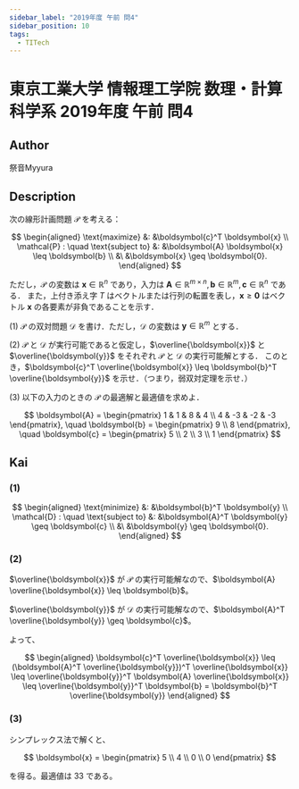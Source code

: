 ```yaml
---
sidebar_label: "2019年度 午前 問4"
sidebar_position: 10
tags:
  - TITech
---
```

# 東京工業大学 情報理工学院 数理・計算科学系 2019年度 午前 問4

## **Author**
祭音Myyura

## **Description**
次の線形計画問題 $\mathcal{P}$ を考える：

$$
\begin{aligned}
\text{maximize} &: &\boldsymbol{c}^T \boldsymbol{x} \\
\mathcal{P} : \quad \text{subject to} &: &\boldsymbol{A} \boldsymbol{x} \leq \boldsymbol{b} \\
&\ &\boldsymbol{x} \geq \boldsymbol{0}.
\end{aligned}
$$

ただし，$\mathcal{P}$ の変数は $\boldsymbol{x} \in \mathbb{R}^n$ であり，入力は $\boldsymbol{A} \in \mathbb{R}^{m \times n}, \boldsymbol{b} \in \mathbb{R}^m, \boldsymbol{c} \in \mathbb{R}^n$ である．
また，上付き添え字 $T$ はベクトルまたは行列の転置を表し，$\boldsymbol{x} \geq \boldsymbol{0}$ はベクトル $\boldsymbol{x}$ の各要素が非負であることを示す．

(1) $\mathcal{P}$ の双対問題 $\mathcal{D}$ を書け．ただし，$\mathcal{D}$ の変数は $\boldsymbol{y} \in \mathbb{R}^m$ とする．

(2) $\mathcal{P}$ と $\mathcal{D}$ が実行可能であると仮定し，$\overline{\boldsymbol{x}}$ と $\overline{\boldsymbol{y}}$ をそれぞれ $\mathcal{P}$ と $\mathcal{D}$ の実行可能解とする．
このとき，$\boldsymbol{c}^T \overline{\boldsymbol{x}} \leq \boldsymbol{b}^T \overline{\boldsymbol{y}}$ を示せ．（つまり，弱双対定理を示せ．）

(3) 以下の入力のときの $\mathcal{P}$ の最適解と最適値を求めよ．

$$
\boldsymbol{A} = \begin{pmatrix}
    1 & 1 & 8 & 4 \\ 4 & -3 & -2 & -3
\end{pmatrix}, \quad
\boldsymbol{b} = \begin{pmatrix}
    9 \\ 8
\end{pmatrix}, \quad
\boldsymbol{c} = \begin{pmatrix}
    5 \\ 2 \\ 3 \\ 1
\end{pmatrix}
$$

## **Kai**
### (1)

$$
\begin{aligned}
\text{minimize} &: &\boldsymbol{b}^T \boldsymbol{y} \\
\mathcal{D} : \quad \text{subject to} &: &\boldsymbol{A}^T \boldsymbol{y} \geq \boldsymbol{c} \\
&\ &\boldsymbol{y} \geq \boldsymbol{0}.
\end{aligned}
$$

### (2)
$\overline{\boldsymbol{x}}$ が $\mathcal{P}$ の実行可能解なので、$\boldsymbol{A} \overline{\boldsymbol{x}} \leq \boldsymbol{b}$。

$\overline{\boldsymbol{y}}$ が $\mathcal{D}$ の実行可能解なので、$\boldsymbol{A}^T \overline{\boldsymbol{y}} \geq \boldsymbol{c}$。

よって、

$$
\begin{aligned}
\boldsymbol{c}^T \overline{\boldsymbol{x}}
\leq (\boldsymbol{A}^T \overline{\boldsymbol{y}})^T \overline{\boldsymbol{x}}
\leq \overline{\boldsymbol{y}}^T \boldsymbol{A} \overline{\boldsymbol{x}}
\leq \overline{\boldsymbol{y}}^T \boldsymbol{b}
= \boldsymbol{b}^T \overline{\boldsymbol{y}}
\end{aligned}
$$

### (3)
シンプレックス法で解くと、

$$
\boldsymbol{x} = \begin{pmatrix}
    5 \\ 4 \\ 0 \\ 0
\end{pmatrix}
$$

を得る。最適値は $33$ である。